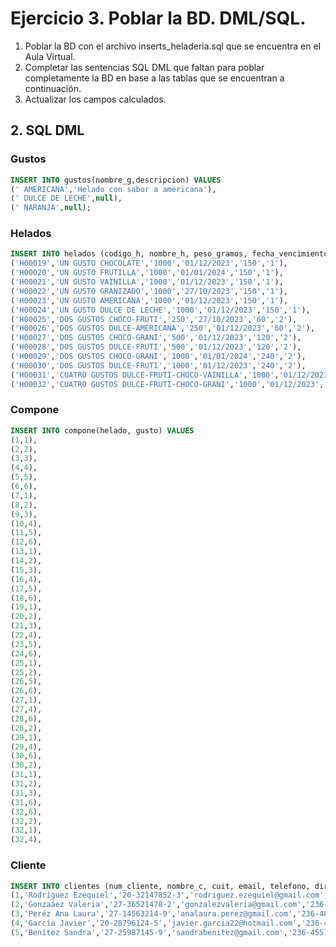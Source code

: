# Ejercicio 3. Poblar la BD. DML/SQL.
1. Poblar la BD con el archivo inserts_heladeria.sql que se encuentra en el Aula Virtual.
2. Completar las sentencias SQL DML que faltan para poblar completamente la BD en base a las tablas que se encuentran a continuación.
3. Actualizar los campos calculados.

## 2. SQL DML

### Gustos
```sql
INSERT INTO gustos(nombre_g,descripcion) VALUES
(' AMERICANA','Helado con sabor a americana'), 
(' DULCE DE LECHE',null),
(' NARANJA',null);
```

### Helados

```sql
INSERT INTO helados (codigo_h, nombre_h, peso_gramos, fecha_vencimiento, precio, cant_ingredientes) VALUES
('H00019','UN GUSTO CHOCOLATE','1000','01/12/2023','150','1'),
('H00020','UN GUSTO FRUTILLA','1000','01/01/2024','150','1'),
('H00021','UN GUSTO VAINILLA','1000','01/12/2023','150','1'),
('H00022','UN GUSTO GRANIZADO','1000','27/10/2023','150','1'),
('H00023','UN GUSTO AMERICANA','1000','01/12/2023','150','1'),
('H00024','UN GUSTO DULCE DE LECHE','1000','01/12/2023','150','1'),
('H00025','DOS GUSTOS CHOCO-FRUTI','250','27/10/2023','60','2'),
('H00026','DOS GUSTOS DULCE-AMERICANA','250','01/12/2023','60','2'),
('H00027','DOS GUSTOS CHOCO-GRANI','500','01/12/2023','120','2'),
('H00028','DOS GUSTOS DULCE-FRUTI','500','01/12/2023','120','2'),
('H00029','DOS GUSTOS CHOCO-GRANI','1000','01/01/2024','240','2'),
('H00030','DOS GUSTOS DULCE-FRUTI','1000','01/12/2023','240','2'),
('H00031','CUATRO GUSTOS DULCE-FRUTI-CHOCO-VAINILLA','1000','01/12/2023','240','4'),
('H00032','CUATRO GUSTOS DULCE-FRUTI-CHOCO-GRANI','1000','01/12/2023','240','4');
```

### Compone
```sql
INSERT INTO compone(helado, gusto) VALUES
(1,1),
(2,2),
(3,3),
(4,4),
(5,5),
(6,6),
(7,1),
(8,2),
(9,3),
(10,4),
(11,5),
(12,6),
(13,1),
(14,2),
(15,3),
(16,4),
(17,5),
(18,6),
(19,1),
(20,2),
(21,3),
(22,4),
(23,5),
(24,6),
(25,1),
(25,2),
(26,5),
(26,6),
(27,1),
(27,4),
(28,6),
(28,2),
(29,1),
(29,4),
(30,6),
(30,2),
(31,1),
(31,2),
(31,3),
(31,6),
(32,6),
(32,2),
(32,1),
(32,4),
```

### Cliente
```sql
INSERT INTO clientes (num_cliente, nombre_c, cuit, email, telefono, direccion, fecha_alta) VALUES
(1,'Rodríguez Ezequiel','20-32147852-3','rodriguez.ezequiel@gmail.com','236-4963214','Francia 25','22/12/2022'),
(2,'Gonzaáez Valeria','27-36521478-2','gonzalezvaleria@gmail.com','236-4631478','Alemania 132','15/6/2022'),
(3,'Peréz Ana Laura','27-14563214-9','analaura.perez@gmail.com','236-4876321','España 303','9/2/2023'),
(4,'García Javier','20-28796124-5','javier.garcia22@hotmail.com','236-4514785','Borges 165','15/3/2023'),
(5,'Benítez Sandra','27-25987145-9','sandrabenitez@gmail.com','236-4551478','Carlos Tejedor 27','21/5/2023');
```